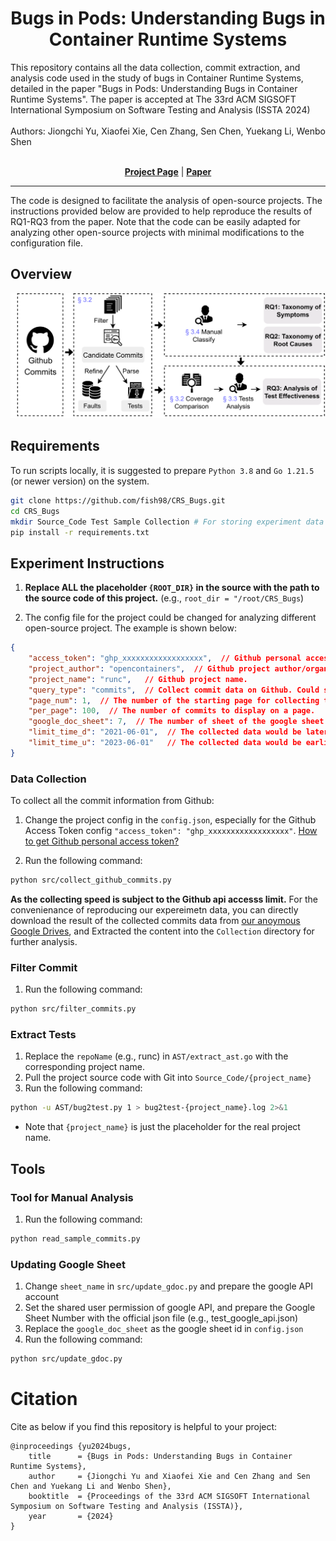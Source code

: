 <p align="center">

  <h1 align="center">Bugs in Pods: Understanding Bugs in Container Runtime Systems</h1>
  <div>This repository contains all the data collection, commit extraction, and analysis code used in the study of bugs in Container Runtime Systems, detailed in the paper "Bugs in Pods: Understanding Bugs in Container Runtime Systems". The paper is accepted at The 33rd ACM SIGSOFT International Symposium on Software Testing and Analysis (ISSTA 2024)</div>
    <br>
  <div>Authors: Jiongchi Yu, Xiaofei Xie, Cen Zhang, Sen Chen, Yuekang Li, Wenbo Shen</div>

  <p align="center">
  <br>
    <a href="https://sites.google.com/view/understand-bugs-in-crs"><strong>Project Page</strong></a>
    |
    <a href="https://2024.issta.org/details/issta-2024-papers/109/Bugs-in-Pods-Understanding-Bugs-in-Container-Runtime-Systems"><strong>Paper</strong></a>
  </p>
</p>

---

The code is designed to facilitate the analysis of open-source projects. The instructions provided below are provided to help reproduce the results of RQ1-RQ3 from the paper. Note that the code can be easily adapted for analyzing other open-source projects with minimal modifications to the configuration file.

## Overview

<div>
<img src="./img/Methodology.png     ">
</div>

## Requirements

To run scripts locally, it is suggested to prepare `Python 3.8` and `Go 1.21.5` (or newer version) on the system.

```bash
git clone https://github.com/fish98/CRS_Bugs.git
cd CRS_Bugs
mkdir Source_Code Test Sample Collection # For storing experiment data
pip install -r requirements.txt
```

## Experiment Instructions

1. **Replace ALL the placeholder `{ROOT_DIR}` in the source with the path to the source code of this project.** (e.g., `root_dir = "/root/CRS_Bugs`)

2. The config file for the project could be changed for analyzing different open-source project. The example is shown below:
```json
{
    "access_token": "ghp_xxxxxxxxxxxxxxxxxx",  // Github personal access token.
    "project_author": "opencontainers",  // Github project author/organization name.
    "project_name": "runc",   // Github project name.
    "query_type": "commits",  // Collect commit data on Github. Could support PRs and Issues on Github.
    "page_num": 1,  // The number of the starting page for collecting the data.  
    "per_page": 100,  // The number of commits to display on a page.
    "google_doc_sheet": 7,  // The number of sheet of the google sheet would be updated.
    "limit_time_d": "2021-06-01",  // The collected data would be later than this date.
    "limit_time_u": "2023-06-01"   // The collected data would be earlier than this date.
}   
```

### Data Collection

To collect all the commit information from Github:

1. Change the project config in the `config.json`, especially for the Github Access Token config `"access_token": "ghp_xxxxxxxxxxxxxxxxxx"`. [How to get Github personal access token?](https://docs.github.com/en/enterprise-server@3.9/authentication/keeping-your-account-and-data-secure/managing-your-personal-access-tokens)

2. Run the following command:
```bash
python src/collect_github_commits.py
```

**As the collecting speed is subject to the Github api accesss limit.** For the convenienance of reproducing our expereimetn data, you can directly download the result of the collected commits data from [our anoymous Google Drives](https://drive.google.com/file/d/1jPStGOg3HYCtqdNmznVzMDqHucGneK0N/view?usp=sharing), and Extracted the content into the `Collection` directory for further analysis.

### Filter Commit

1. Run the following command:
```bash
python src/filter_commits.py
```

### Extract Tests

1. Replace the `repoName` (e.g., runc) in `AST/extract_ast.go` with the corresponding project name.
2. Pull the project source code with Git into `Source_Code/{project_name}`
3. Run the following command:
```bash
python -u AST/bug2test.py 1 > bug2test-{project_name}.log 2>&1
```
* Note that `{project_name}` is just the placeholder for the real project name.

## Tools

### Tool for Manual Analysis

1. Run the following command:
```bash
python read_sample_commits.py
```

### Updating Google Sheet
1. Change `sheet_name` in `src/update_gdoc.py` and prepare the google API account
2. Set the shared user permission of google API, and prepare the Google Sheet Number with the official json file (e.g., test_google_api.json)
3. Replace the `google_doc_sheet` as the google sheet id in `config.json`
4. Run the following command:
```bash
python src/update_gdoc.py
```

# Citation

Cite as below if you find this repository is helpful to your project:

```
@inproceedings {yu2024bugs,
    title      = {Bugs in Pods: Understanding Bugs in Container Runtime Systems},
    author     = {Jiongchi Yu and Xiaofei Xie and Cen Zhang and Sen Chen and Yuekang Li and Wenbo Shen},
    booktitle  = {Proceedings of the 33rd ACM SIGSOFT International Symposium on Software Testing and Analysis (ISSTA)},
    year       = {2024}
}